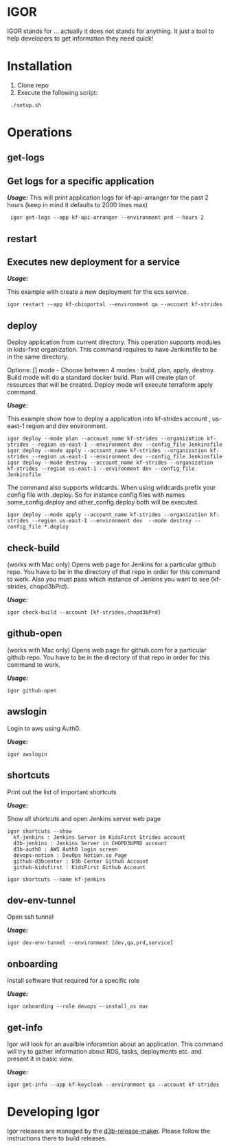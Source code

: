 IGOR
====

IGOR stands for ... actually it does not stands for anything. It just a tool to help developers to get information they need quick!

Installation
============

1. Clone repo
2. Execute the following script:

~~~
 ./setup.sh
~~~

Operations
==========

get-logs
--------

Get logs for a specific application
--------

***Usage:***
This will print application logs for kf-api-arranger for the past 2 hours (keep in mind it defaults to 2000 lines max)

~~~
 igor get-logs --app kf-api-arranger --environment prd --hours 2 
~~~

restart
-------

Executes new deployment for a service
-------

***Usage:***

This example with create a new deployment for the ecs service.

~~~
igor restart --app kf-cbioportal --environment qa --account kf-strides
~~~

deploy
------

Deploy application from current directory. This operation supports modules in kids-first organization. This command requires to have Jenkinsfile to be in the same directory.

Options:
 [] mode - Choose between 4 modes : build, plan, apply, destroy. Build mode will do a standard docker build. Plan will create plan of resources that will be created. Deploy mode will execute terraform apply command.

***Usage:***

This example show how to deploy a application into kf-strides account , us-east-1 region and dev environment.

~~~
igor deploy --mode plan --account_name kf-strides --organization kf-strides --region us-east-1 --environment dev --config_file Jenkinsfile
igor deploy --mode apply --account_name kf-strides --organization kf-strides --region us-east-1 --environment dev --config_file Jenkinsfile
igor deploy --mode destroy --account_name kf-strides --organization kf-strides --region us-east-1 --environment dev --config_file Jenkinsfile
~~~

The command also supports wildcards. When using wildcards prefix your config file with .deploy. So for instance config files with names some_config.deploy and other_config.deploy both will be executed.

~~~
igor deploy --mode apply --account_name kf-strides --organization kf-strides --region us-east-1 --environment dev  --mode destroy --config_file *.deploy 
~~~

check-build
-----------

(works with Mac only) Opens web page for Jenkins for a particular github repo. You have to be in the directory of that repo in order for this command to work. Also you must pass which instance of Jenkins you want to see (kf-strides, chopd3bPrd).

***Usage:***

~~~
igor check-build --account [kf-strides,chopd3bPrd]
~~~

github-open
-----------

(works with Mac only) Opens web page for github.com for a particular github repo. You have to be in the directory of that repo in order for this command to work.

***Usage:***

~~~
igor github-open 
~~~

awslogin
--------

Login to aws using Auth0.

***Usage:***

~~~
igor awslogin
~~~

shortcuts
---------

Print out the list of important shortcuts

***Usage:***

Show all shortcuts and open Jenkins server web page

~~~
igor shortcuts --show
  kf-jenkins : Jenkins Server in KidsFirst Strides account
  d3b-jenkins : Jenkins Server in CHOPD3bPRD account
  d3b-auth0 : AWS Auth0 login screen
  devops-notion : DevOps Notion.so Page
  github-d3bcenter : D3b Center Github Account
  github-kidsfirst : KidsFirst Github Account

igor shortcuts --name kf-jenkins 
~~~

dev-env-tunnel
--------------

Open ssh tunnel

***Usage:***

~~~
igor dev-env-tunnel --environment [dev,qa,prd,service]
~~~

onboarding
----------

Install software that required for a specific role

***Usage:***

~~~
igor onboarding --role devops --install_os mac
~~~

get-info
----------

Igor will look for an availble inforamtion about an application. This command will try to gather information about RDS, tasks, deployments etc. and present it in basic view.

***Usage:***

~~~
igor get-info --app kf-keycloak --environment qa --account kf-strides
~~~

Developing Igor
===============

Igor releases are managed by the [d3b-release-maker](https://github.com/d3b-center/d3b-release-maker/). Please follow the instructions there to build releases.
